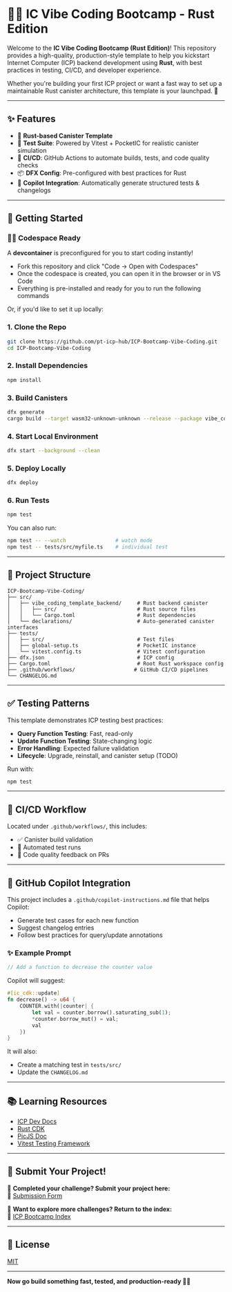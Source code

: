 # 🧪🔥 IC Vibe Coding Bootcamp - Rust Edition

Welcome to the **IC Vibe Coding Bootcamp (Rust Edition)**! This repository provides a high-quality, production-style template to help you kickstart Internet Computer (ICP) backend development using **Rust**, with best practices in testing, CI/CD, and developer experience.

Whether you're building your first ICP project or want a fast way to set up a maintainable Rust canister architecture, this template is your launchpad. 🚀

---

## ✨ Features

- 🦀 **Rust-based Canister Template**
- 🧪 **Test Suite**: Powered by Vitest + PocketIC for realistic canister simulation
- 🔁 **CI/CD**: GitHub Actions to automate builds, tests, and code quality checks
- 📦 **DFX Config**: Pre-configured with best practices for Rust
- 🤖 **Copilot Integration**: Automatically generate structured tests & changelogs

---

## 🚀 Getting Started

### 🧑‍💻 Codespace Ready

A **devcontainer** is preconfigured for you to start coding instantly!

- Fork this repository and click "Code → Open with Codespaces"
- Once the codespace is created, you can open it in the browser or in VS Code
- Everything is pre-installed and ready for you to run the following commands

Or, if you'd like to set it up locally:

### 1. Clone the Repo

```bash
git clone https://github.com/pt-icp-hub/ICP-Bootcamp-Vibe-Coding.git
cd ICP-Bootcamp-Vibe-Coding
```

### 2. Install Dependencies

```bash
npm install
```

### 3. Build Canisters

```bash
dfx generate
cargo build --target wasm32-unknown-unknown --release --package vibe_coding_template_backend
```

### 4. Start Local Environment

```bash
dfx start --background --clean
```

### 5. Deploy Locally

```bash
dfx deploy
```

### 6. Run Tests

```bash
npm test
```

You can also run:
```bash
npm test -- --watch                # watch mode
npm test -- tests/src/myfile.ts    # individual test
```

---

## 📁 Project Structure

```
ICP-Bootcamp-Vibe-Coding/
├── src/
│   ├── vibe_coding_template_backend/     # Rust backend canister
│   │   ├── src/                          # Rust source files
│   │   └── Cargo.toml                    # Rust dependencies
│   └── declarations/                     # Auto-generated canister interfaces
├── tests/
│   ├── src/                              # Test files
│   ├── global-setup.ts                   # PocketIC instance
│   └── vitest.config.ts                  # Vitest configuration
├── dfx.json                              # ICP config
├── Cargo.toml                            # Root Rust workspace config
├── .github/workflows/                   # GitHub CI/CD pipelines
└── CHANGELOG.md
```

---

## ✅ Testing Patterns

This template demonstrates ICP testing best practices:

- **Query Function Testing**: Fast, read-only
- **Update Function Testing**: State-changing logic
- **Error Handling**: Expected failure validation
- **Lifecycle**: Upgrade, reinstall, and canister setup (TODO)

Run with:
```bash
npm test
```

---

## 🔄 CI/CD Workflow

Located under `.github/workflows/`, this includes:

- ✅ Canister build validation
- 🧪 Automated test runs
- 🧹 Code quality feedback on PRs

---

## 🧠 GitHub Copilot Integration

This project includes a `.github/copilot-instructions.md` file that helps Copilot:

- Generate test cases for each new function
- Suggest changelog entries
- Follow best practices for query/update annotations

### ✨ Example Prompt
```rust
// Add a function to decrease the counter value
```
Copilot will suggest:
```rust
#[ic_cdk::update]
fn decrease() -> u64 {
    COUNTER.with(|counter| {
        let val = counter.borrow().saturating_sub(1);
        *counter.borrow_mut() = val;
        val
    })
}
```
It will also:
- Create a matching test in `tests/src/`
- Update the `CHANGELOG.md`

---

## 📚 Learning Resources

- [ICP Dev Docs](https://internetcomputer.org/docs)
- [Rust CDK](https://internetcomputer.org/docs/current/developer-docs/backend/rust/)
- [PicJS Doc](https://dfinity.github.io/pic-js/)
- [Vitest Testing Framework](https://vitest.dev/)

---

## 📩 Submit Your Project!

🎯 **Completed your challenge? Submit your project here:**  
📢 [Submission Form](TODO)  

📌 **Want to explore more challenges? Return to the index:**  
🔗 [ICP Bootcamp Index](https://github.com/pt-icp-hub/ICP-Bootcamp-Vibe-Coding-Index) 

---

## 📜 License

[MIT](LICENSE)

---

**Now go build something fast, tested, and production-ready 🚀🦀**
